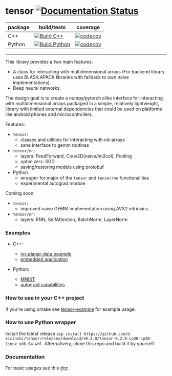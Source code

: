 # tensor [![Documentation Status](https://readthedocs.org/projects/tensor-library/badge/?version=latest)](https://tensor-library.readthedocs.io/en/latest/?badge=latest)

| package | build/tests | coverage |
|---------|-------------|----------|
| C++    | [![Build C++](https://github.com/d-kicinski/tensor/actions/workflows/build.yml/badge.svg)](https://github.com/d-kicinski/tensor/actions/workflows/build.yml) | [![codecov](https://codecov.io/gh/d-kicinski/tensor/branch/master/graph/badge.svg?flag=cpp)](https://codecov.io/gh/d-kicinski/tensor) |
| Python | [![Build Python](https://github.com/d-kicinski/tensor/actions/workflows/python.yml/badge.svg)](https://github.com/d-kicinski/tensor/actions/workflows/python.yml) | [![codecov](https://codecov.io/gh/d-kicinski/tensor/branch/master/graph/badge.svg?flag=python)](https://codecov.io/gh/d-kicinski/tensor) |

--------------------------

This library provides a two main features:
- A class for interacting with multidimensional arrays (For backend library uses BLAS/LAPACK libraries with fallback to
own naive implementations).
- Deep neural networks.

The design goal is to create a numpy/pytorch alike interface for interacting
with multidimensional arrays packaged in a simple, relatively lightweight, library with limited external dependencies that
could be used on platforms like android phones and microcontrollers.

Features:
* `tensor`:
    * classes and utilities for interacting with nd-arrays
    * sane interface to gemm routines
* `tensor/nn`: 
    * layers: FeedForward, Conv2D(naive/im2col), Pooling
    * optimizers: SGD
    * saving/restoring models using protobuf
* Python
    * wrapper for major of the `tensor` and `tensor/nn` functionalities
    * experimental autograd module
    
Coming soon:
* `tensor`:
    * improved naive GEMM implementation using AVX2 intrinsics
* `tensor/nn`:
    * layers: RNN, SelfAttention, BatchNorm, LayerNorm


### Examples
* C++:
    * [nn-planar-data example](https://github.com/d-kicinski/tensor/tree/master/examples/nn-planar-data)
    * [embedded application](https://github.com/d-kicinski/tensor-example-embedded)
    
* Python:
    * [MNIST](https://github.com/d-kicinski/tensor/tree/master/python/examples/mnist)
    * [autograd capabilities](https://github.com/d-kicinski/tensor/tree/master/python/examples/autograd)
  
### How to use in your C++ project
If you're using cmake see [tensor-example](https://github.com/dawidkski/tensor-example) for example usage.

### How to use Python wrapper
Install the latest release `pip install https://github.com/d-kicinski/tensor/releases/download/v0.2.0/tensor-0.2.0-cp38-cp38-linux_x86_64.whl`.
Alternatively, clone this repo and build it by yourself.


### Documentation
For basic usages see this [doc](https://tensor-library.readthedocs.io/en/latest/usage.html)

